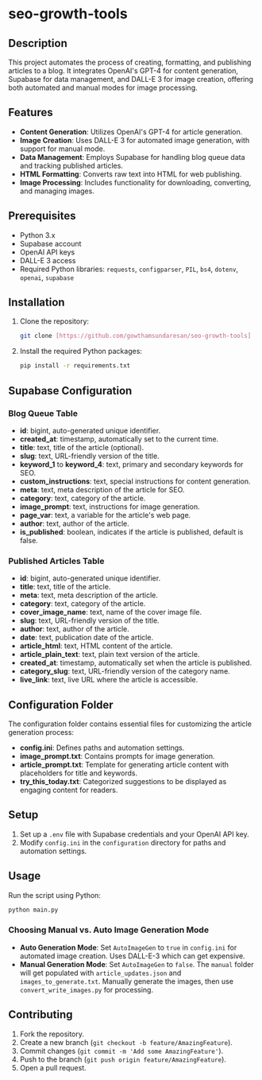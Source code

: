 # seo-growth-tools

## Description

This project automates the process of creating, formatting, and publishing articles to a blog. It integrates OpenAI's GPT-4 for content generation, Supabase for data management, and DALL-E 3 for image creation, offering both automated and manual modes for image processing.

## Features

- **Content Generation**: Utilizes OpenAI's GPT-4 for article generation.
- **Image Creation**: Uses DALL-E 3 for automated image generation, with support for manual mode.
- **Data Management**: Employs Supabase for handling blog queue data and tracking published articles.
- **HTML Formatting**: Converts raw text into HTML for web publishing.
- **Image Processing**: Includes functionality for downloading, converting, and managing images.

## Prerequisites

- Python 3.x
- Supabase account
- OpenAI API keys
- DALL-E 3 access
- Required Python libraries: `requests`, `configparser`, `PIL`, `bs4`, `dotenv`, `openai`, `supabase`

## Installation

1. Clone the repository:
   ```bash
   git clone [https://github.com/gowthamsundaresan/seo-growth-tools]
   ```
2. Install the required Python packages:
   ```bash
   pip install -r requirements.txt
   ```

## Supabase Configuration

### Blog Queue Table

- **id**: bigint, auto-generated unique identifier.
- **created_at**: timestamp, automatically set to the current time.
- **title**: text, title of the article (optional).
- **slug**: text, URL-friendly version of the title.
- **keyword_1** to **keyword_4**: text, primary and secondary keywords for SEO.
- **custom_instructions**: text, special instructions for content generation.
- **meta**: text, meta description of the article for SEO.
- **category**: text, category of the article.
- **image_prompt**: text, instructions for image generation.
- **page_var**: text, a variable for the article's web page.
- **author**: text, author of the article.
- **is_published**: boolean, indicates if the article is published, default is false.

### Published Articles Table

- **id**: bigint, auto-generated unique identifier.
- **title**: text, title of the article.
- **meta**: text, meta description of the article.
- **category**: text, category of the article.
- **cover_image_name**: text, name of the cover image file.
- **slug**: text, URL-friendly version of the title.
- **author**: text, author of the article.
- **date**: text, publication date of the article.
- **article_html**: text, HTML content of the article.
- **article_plain_text**: text, plain text version of the article.
- **created_at**: timestamp, automatically set when the article is published.
- **category_slug**: text, URL-friendly version of the category name.
- **live_link**: text, live URL where the article is accessible.

## Configuration Folder

The configuration folder contains essential files for customizing the article generation process:

- **config.ini**: Defines paths and automation settings.
- **image_prompt.txt**: Contains prompts for image generation.
- **article_prompt.txt**: Template for generating article content with placeholders for title and keywords.
- **try_this_today.txt**: Categorized suggestions to be displayed as engaging content for readers.

## Setup

1. Set up a `.env` file with Supabase credentials and your OpenAI API key.
2. Modify `config.ini` in the `configuration` directory for paths and automation settings.

## Usage

Run the script using Python:

```bash
python main.py
```

### Choosing Manual vs. Auto Image Generation Mode

- **Auto Generation Mode**: Set `AutoImageGen` to `true` in `config.ini` for automated image creation. Uses DALL-E-3 which can get expensive.
- **Manual Generation Mode**: Set `AutoImageGen` to `false`. The `manual` folder will get populated with `article_updates.json` and `images_to_generate.txt`. Manually generate the images, then use `convert_write_images.py` for processing.

## Contributing

1. Fork the repository.
2. Create a new branch (`git checkout -b feature/AmazingFeature`).
3. Commit changes (`git commit -m 'Add some AmazingFeature'`).
4. Push to the branch (`git push origin feature/AmazingFeature`).
5. Open a pull request.
